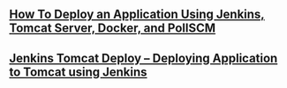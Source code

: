 ## [How To Deploy an Application Using Jenkins, Tomcat Server, Docker, and PollSCM](https://hackernoon.com/how-to-deploy-an-application-using-jenkins-tomcat-server-and-pollscm-fdet3y6k)
## [Jenkins Tomcat Deploy – Deploying Application to Tomcat using Jenkins](https://www.middlewareinventory.com/blog/jenkins-tomcat-deploy-deploying-application-tomcat-using-jenkins/)
